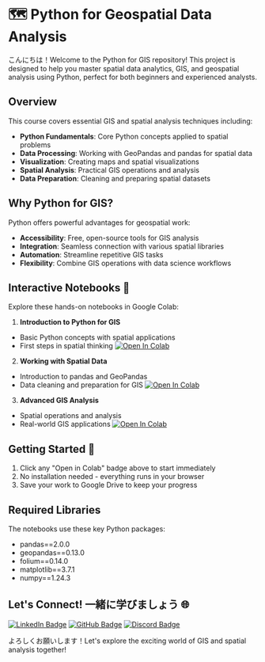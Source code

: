# 🗺️ Python for Geospatial Data Analysis
こんにちは！Welcome to the Python for GIS repository! This project is designed to help you master spatial data analytics, GIS, and geospatial analysis using Python, perfect for both beginners and experienced analysts.

## Overview
This course covers essential GIS and spatial analysis techniques including:
- **Python Fundamentals**: Core Python concepts applied to spatial problems 
- **Data Processing**: Working with GeoPandas and pandas for spatial data
- **Visualization**: Creating maps and spatial visualizations
- **Spatial Analysis**: Practical GIS operations and analysis
- **Data Preparation**: Cleaning and preparing spatial datasets

## Why Python for GIS?
Python offers powerful advantages for geospatial work:
- **Accessibility**: Free, open-source tools for GIS analysis
- **Integration**: Seamless connection with various spatial libraries
- **Automation**: Streamline repetitive GIS tasks
- **Flexibility**: Combine GIS operations with data science workflows

## Interactive Notebooks 📓
Explore these hands-on notebooks in Google Colab:

1. **Introduction to Python for GIS**
  - Basic Python concepts with spatial applications
  - First steps in spatial thinking
  [![Open In Colab](https://colab.research.google.com/assets/colab-badge.svg)](https://colab.research.google.com/github/oechenique/python-gis-basics/blob/main/notebooks/01_Intro_To_Python_Gis.ipynb)

2. **Working with Spatial Data**
  - Introduction to pandas and GeoPandas
  - Data cleaning and preparation for GIS
  [![Open In Colab](https://colab.research.google.com/assets/colab-badge.svg)](https://colab.research.google.com/github/oechenique/Python-Basics-for-GIS/blob/main/notebooks/02-Working-with-Data.ipynb)

3. **Advanced GIS Analysis**
  - Spatial operations and analysis
  - Real-world GIS applications
  [![Open In Colab](https://colab.research.google.com/assets/colab-badge.svg)](https://colab.research.google.com/github/oechenique/Python-Basics-for-GIS/blob/main/notebooks/03-Intro-to-GeoData.ipynb)

## Getting Started 🚀
1. Click any "Open in Colab" badge above to start immediately
2. No installation needed - everything runs in your browser
3. Save your work to Google Drive to keep your progress

## Required Libraries
The notebooks use these key Python packages:
- pandas==2.0.0
- geopandas==0.13.0
- folium==0.14.0
- matplotlib==3.7.1
- numpy==1.24.3

## Let's Connect! 一緒に学びましょう 🌐
[![LinkedIn Badge](https://img.shields.io/badge/-Your_Name-0A66C2?style=flat&logo=Linkedin&logoColor=white&link=https://www.linkedin.com/in/your-profile/)](https://www.linkedin.com/in/your-profile/)
[![GitHub Badge](https://img.shields.io/badge/-YOUR_USERNAME-333?style=flat&logo=github&logoColor=white&link=https://github.com/YOUR_USERNAME)](https://github.com/YOUR_USERNAME)
[![Discord Badge](https://img.shields.io/badge/-Join_Our_Community-5865F2?style=flat&logo=discord&logoColor=white)](https://discord.com/invite/your-invite)

よろしくお願いします！Let's explore the exciting world of GIS and spatial analysis together!
